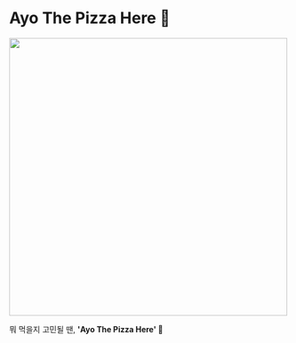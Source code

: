# Ayo The Pizza Here 🍕

<img src="https://user-images.githubusercontent.com/67637706/168225736-adf6d4f1-cae3-4548-9d89-ab57c824e9d6.png" width="500px">

뭐 먹을지 고민될 땐, **'Ayo The Pizza Here' 🤩**